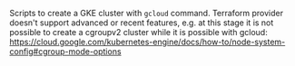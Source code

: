 Scripts to create a GKE cluster with `gcloud` command. Terraform provider doesn't support advanced or recent features, e.g. at this stage it is not possible to create a cgroupv2 cluster while it is possible with gcloud: https://cloud.google.com/kubernetes-engine/docs/how-to/node-system-config#cgroup-mode-options
